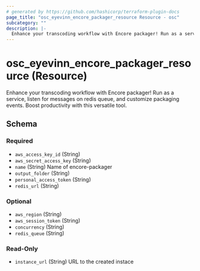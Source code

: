 ```yaml
---
# generated by https://github.com/hashicorp/terraform-plugin-docs
page_title: "osc_eyevinn_encore_packager_resource Resource - osc"
subcategory: ""
description: |-
  Enhance your transcoding workflow with Encore packager! Run as a service, listen for messages on redis queue, and customize packaging events. Boost productivity with this versatile tool.
---
```


# osc_eyevinn_encore_packager_resource (Resource)

Enhance your transcoding workflow with Encore packager! Run as a service, listen for messages on redis queue, and customize packaging events. Boost productivity with this versatile tool.



<!-- schema generated by tfplugindocs -->
## Schema

### Required

- `aws_access_key_id` (String)
- `aws_secret_access_key` (String)
- `name` (String) Name of encore-packager
- `output_folder` (String)
- `personal_access_token` (String)
- `redis_url` (String)

### Optional

- `aws_region` (String)
- `aws_session_token` (String)
- `concurrency` (String)
- `redis_queue` (String)

### Read-Only

- `instance_url` (String) URL to the created instace
